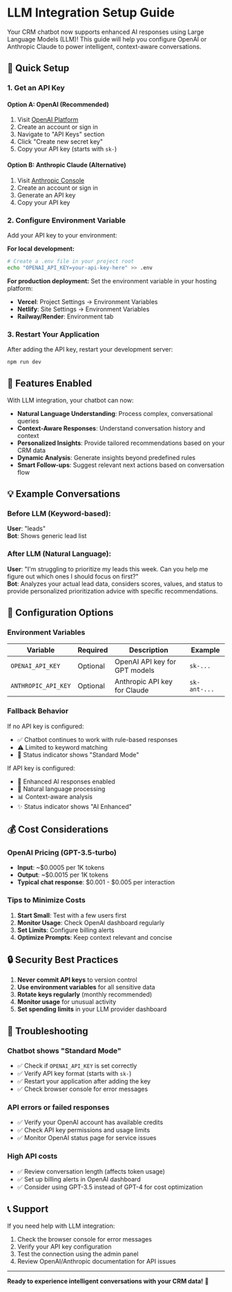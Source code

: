 # LLM Integration Setup Guide

Your CRM chatbot now supports enhanced AI responses using Large Language Models (LLM)! This guide will help you configure OpenAI or Anthropic Claude to power intelligent, context-aware conversations.

## 🚀 Quick Setup

### 1. Get an API Key

#### Option A: OpenAI (Recommended)
1. Visit [OpenAI Platform](https://platform.openai.com/api-keys)
2. Create an account or sign in
3. Navigate to "API Keys" section
4. Click "Create new secret key"
5. Copy your API key (starts with `sk-`)

#### Option B: Anthropic Claude (Alternative)
1. Visit [Anthropic Console](https://console.anthropic.com/)
2. Create an account or sign in
3. Generate an API key
4. Copy your API key

### 2. Configure Environment Variable

Add your API key to your environment:

**For local development:**
```bash
# Create a .env file in your project root
echo "OPENAI_API_KEY=your-api-key-here" >> .env
```

**For production deployment:**
Set the environment variable in your hosting platform:
- **Vercel**: Project Settings → Environment Variables
- **Netlify**: Site Settings → Environment Variables  
- **Railway/Render**: Environment tab

### 3. Restart Your Application

After adding the API key, restart your development server:
```bash
npm run dev
```

## 🎯 Features Enabled

With LLM integration, your chatbot can now:

- **Natural Language Understanding**: Process complex, conversational queries
- **Context-Aware Responses**: Understand conversation history and context
- **Personalized Insights**: Provide tailored recommendations based on your CRM data
- **Dynamic Analysis**: Generate insights beyond predefined rules
- **Smart Follow-ups**: Suggest relevant next actions based on conversation flow

## 💡 Example Conversations

### Before LLM (Keyword-based):
**User**: "leads"  
**Bot**: Shows generic lead list

### After LLM (Natural Language):
**User**: "I'm struggling to prioritize my leads this week. Can you help me figure out which ones I should focus on first?"  
**Bot**: Analyzes your actual lead data, considers scores, values, and status to provide personalized prioritization advice with specific recommendations.

## 🔧 Configuration Options

### Environment Variables

| Variable | Required | Description | Example |
|----------|----------|-------------|---------|
| `OPENAI_API_KEY` | Optional | OpenAI API key for GPT models | `sk-...` |
| `ANTHROPIC_API_KEY` | Optional | Anthropic API key for Claude | `sk-ant-...` |

### Fallback Behavior

If no API key is configured:
- ✅ Chatbot continues to work with rule-based responses
- ⚠️ Limited to keyword matching
- 📝 Status indicator shows "Standard Mode"

If API key is configured:
- 🤖 Enhanced AI responses enabled
- 🧠 Natural language processing
- 📊 Context-aware analysis
- ✨ Status indicator shows "AI Enhanced"

## 💰 Cost Considerations

### OpenAI Pricing (GPT-3.5-turbo)
- **Input**: ~$0.0005 per 1K tokens
- **Output**: ~$0.0015 per 1K tokens
- **Typical chat response**: $0.001 - $0.005 per interaction

### Tips to Minimize Costs
1. **Start Small**: Test with a few users first
2. **Monitor Usage**: Check OpenAI dashboard regularly
3. **Set Limits**: Configure billing alerts
4. **Optimize Prompts**: Keep context relevant and concise

## 🔒 Security Best Practices

1. **Never commit API keys** to version control
2. **Use environment variables** for all sensitive data
3. **Rotate keys regularly** (monthly recommended)
4. **Monitor usage** for unusual activity
5. **Set spending limits** in your LLM provider dashboard

## 🚨 Troubleshooting

### Chatbot shows "Standard Mode"
- ✅ Check if `OPENAI_API_KEY` is set correctly
- ✅ Verify API key format (starts with `sk-`)
- ✅ Restart your application after adding the key
- ✅ Check browser console for error messages

### API errors or failed responses
- ✅ Verify your OpenAI account has available credits
- ✅ Check API key permissions and usage limits
- ✅ Monitor OpenAI status page for service issues

### High API costs
- ✅ Review conversation length (affects token usage)
- ✅ Set up billing alerts in OpenAI dashboard
- ✅ Consider using GPT-3.5 instead of GPT-4 for cost optimization

## 📞 Support

If you need help with LLM integration:
1. Check the browser console for error messages
2. Verify your API key configuration
3. Test the connection using the admin panel
4. Review OpenAI/Anthropic documentation for API issues

---

**Ready to experience intelligent conversations with your CRM data!** 🎉
